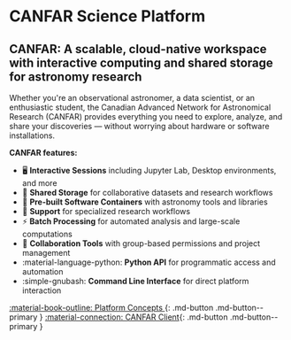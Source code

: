 # CANFAR Science Platform

## CANFAR: A scalable, cloud-native workspace with interactive computing and shared storage for astronomy research

Whether you're an observational astronomer, a data scientist, or an enthusiastic student, the Canadian Advanced Network for Astronomical Research (CANFAR) provides everything you need to explore, analyze, and share your discoveries — without worrying about hardware or software installations.

**CANFAR features:**

- 🖥️ **Interactive Sessions** including Jupyter Lab, Desktop environments, and more
- 💾 **Shared Storage** for collaborative datasets and research workflows
- 🐳 **Pre-built Software Containers** with astronomy tools and libraries
- 🔧 **Support** for specialized research workflows
- ⚡ **Batch Processing** for automated analysis and large-scale computations
- 👥 **Collaboration Tools** with group-based permissions and project management
- :material-language-python: **Python API** for programmatic access and automation
- :simple-gnubash: **Command Line Interface** for direct platform interaction


[:material-book-outline: Platform Concepts ](platform/home.md){: .md-button .md-button--primary }
[:material-connection: CANFAR Client](client/home.md){: .md-button .md-button--primary }
